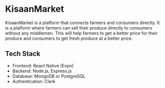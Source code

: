 # KisaanMarket

KisaanMarket is a platform that connects farmers and consumers directly. It is a platform where farmers can sell their produce directly to consumers without any middlemen. This will help farmers to get a better price for their produce and consumers to get fresh produce at a better price.

## Tech Stack

- Frontend: React Native (Expo)
- Backend: Node.js, Express.js
- Database: MongoDB or PostgreSQL
- Authentication: Clerk

##
